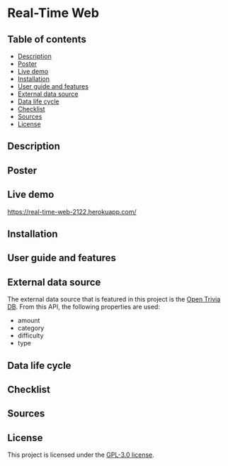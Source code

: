 # Real-Time Web

## Table of contents
- [Description](#description)
- [Poster](#poster)
- [Live demo](#live-demo)
- [Installation](#installation)
- [User guide and features](#user-guide-and-features)
- [External data source](#external-data-source)
- [Data life cycle](#data-life-cycle)
- [Checklist](#checklist)
- [Sources](#sources)
- [License](#license)

<!-- Maybe a table of contents here? 📚 -->

## Description
<!-- Start out with a title and a description -->
<!-- ☝️ replace this description with a description of your own work -->

## Poster
<!-- Add a nice image here at the end of the week, showing off your shiny frontend 📸 -->

## Live demo
https://real-time-web-2122.herokuapp.com/

<!-- Add a link to your live demo in Github Pages 🌐-->
<!-- replace the code in the /docs folder with your own, so you can showcase your work with GitHub Pages 🌍 -->

## Installation
<!-- How about a section that describes how to install this project? 🤓 -->

## User guide and features
<!-- ...but how does one use this project? What are its features 🤔 -->

## External data source
The external data source that is featured in this project is the [Open Trivia DB](https://opentdb.com). From this API, the following properties are used:

- amount
- category
- difficulty
- type

<!-- What external data source is featured in your project and what are its properties 🌠 -->

## Data life cycle
<!-- This would be a good place for your data life cycle ♻️-->

## Checklist
<!-- Maybe a checklist of done stuff and stuff still on your wishlist? ✅ -->

## Sources
<!-- We all stand on the shoulders of giants, please link all the sources you used in to create this project. -->

## License
This project is licensed under the [GPL-3.0 license](https://github.com/lisannevvliet/real-time-web-2122/blob/main/LICENSE).

<!-- How about a license here? When in doubt use GNU GPL v3. 📜  -->
